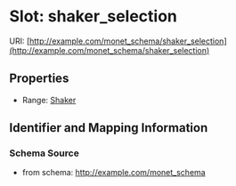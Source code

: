 # Slot: shaker_selection

URI: [http://example.com/monet_schema/shaker_selection](http://example.com/monet_schema/shaker_selection)



<!-- no inheritance hierarchy -->


## Properties

 * Range: [Shaker](Shaker.md)



## Identifier and Mapping Information







### Schema Source


* from schema: http://example.com/monet_schema



